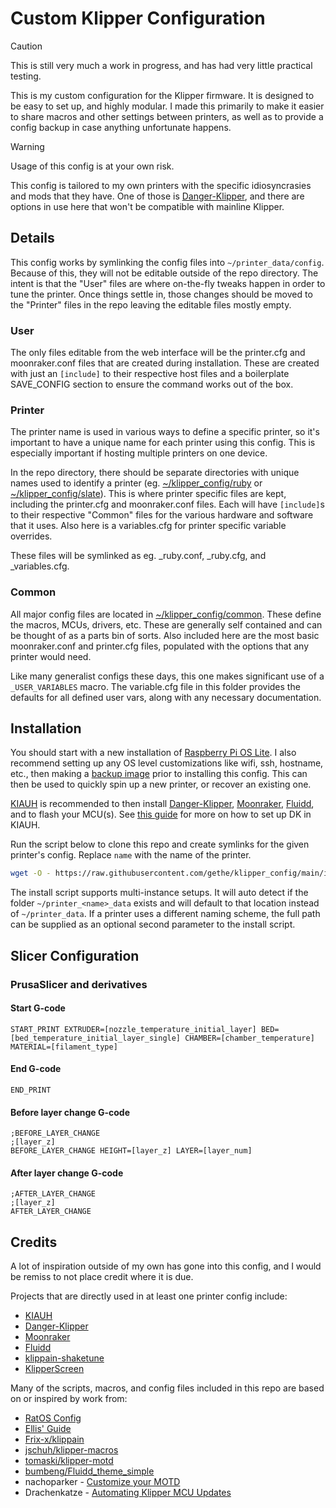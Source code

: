 Custom Klipper Configuration
============================

> [!CAUTION]
> This is still very much a work in progress, and has had very little practical
> testing.

This is my custom configuration for the Klipper firmware. It is designed to be
easy to set up, and highly modular. I made this primarily to make it easier to
share macros and other settings between printers, as well as to provide a config
backup in case anything unfortunate happens.

> [!WARNING]
> Usage of this config is at your own risk.
>
> This config is tailored to my own printers with the specific idiosyncrasies
> and mods that they have. One of those is [Danger-Klipper], and there are
> options in use here that won't be compatible with mainline Klipper.

Details
-------

This config works by symlinking the config files into `~/printer_data/config`.
Because of this, they will not be editable outside of the repo directory. The
intent is that the "User" files are where on-the-fly tweaks happen in order to
tune the printer. Once things settle in, those changes should be moved to the "Printer"
files in the repo leaving the editable files mostly empty.

### User ###

The only files editable from the web interface will be the printer.cfg and
moonraker.conf files that are created during installation. These are created
with just an `[include]` to their respective host files and a boilerplate
SAVE_CONFIG section to ensure the command works out of the box.

### Printer ###

The printer name is used in various ways to define a specific printer, so it's
important to have a unique name for each printer using this config. This is
especially important if hosting multiple printers on one device.

In the repo directory, there should be separate directories with unique names
used to identify a printer (eg. [~/klipper_config/ruby](ruby/) or
[~/klipper_config/slate](slate/)). This is where printer specific files are kept,
including the printer.cfg and moonraker.conf files. Each will have `[include]`s
to their respective "Common" files for the various hardware and software that it
uses. Also here is a variables.cfg for printer specific variable overrides.

These files will be symlinked as eg. _ruby.conf, _ruby.cfg, and _variables.cfg.

### Common ###

All major config files are located in [~/klipper_config/common](common/). These
define the macros, MCUs, drivers, etc. These are generally self contained and
can be thought of as a parts bin of sorts. Also included here are the most basic
moonraker.conf and printer.cfg files, populated with the options that any
printer would need.

Like many generalist configs these days, this one makes significant use of a
`_USER_VARIABLES` macro. The variable.cfg file in this folder provides the
defaults for all defined user vars, along with any necessary documentation.

Installation
------------

You should start with a new installation of [Raspberry Pi OS Lite]. I also
recommend setting up any OS level customizations like wifi, ssh, hostname, etc.,
then making a [backup image] prior to installing this config. This can then be
used to quickly spin up a new printer, or recover an existing one.

[KIAUH] is recommended to then install [Danger-Klipper], [Moonraker], [Fluidd], and to
flash your MCU(s). See [this guide](https://github.com/DangerKlippers/danger-klipper?tab=readme-ov-file#option-2-using-kiauh)
for more on how to set up DK in KIAUH.

Run the script below to clone this repo and create symlinks for the given
printer's config. Replace `name` with the name of the printer.

``` bash
wget -O - https://raw.githubusercontent.com/gethe/klipper_config/main/install.sh | bash -s name
```

The install script supports multi-instance setups. It will auto detect if the
folder `~/printer_<name>_data` exists and will default to that location instead
of `~/printer_data`. If a printer uses a different naming scheme, the full path
can be supplied as an optional second parameter to the install script.

Slicer Configuration
--------------------

### PrusaSlicer and derivatives ###

#### Start G-code ####

```gcode
START_PRINT EXTRUDER=[nozzle_temperature_initial_layer] BED=[bed_temperature_initial_layer_single] CHAMBER=[chamber_temperature] MATERIAL=[filament_type]
```

#### End G-code ####

```gcode
END_PRINT
```

#### Before layer change G-code ####

```gcode
;BEFORE_LAYER_CHANGE
;[layer_z]
BEFORE_LAYER_CHANGE HEIGHT=[layer_z] LAYER=[layer_num]
```

#### After layer change G-code ####

```gcode
;AFTER_LAYER_CHANGE
;[layer_z]
AFTER_LAYER_CHANGE
```

Credits
-------

A lot of inspiration outside of my own has gone into this config, and I would be
remiss to not place credit where it is due.

Projects that are directly used in at least one printer config include:

* [KIAUH]
* [Danger-Klipper]
* [Moonraker]
* [Fluidd]
* [klippain-shaketune](https://github.com/Frix-x/klippain-shaketune)
* [KlipperScreen](https://github.com/KlipperScreen/KlipperScreen)

Many of the scripts, macros, and config files included in this repo are based on
or inspired by work from:

* [RatOS Config](https://github.com/Rat-OS/RatOS-configuration)
* [Ellis' Guide](https://ellis3dp.com/Print-Tuning-Guide/)
* [Frix-x/klippain](https://github.com/Frix-x/klippain)
* [jschuh/klipper-macros](https://github.com/jschuh/klipper-macros)
* [tomaski/klipper-motd](https://github.com/tomaski/klipper-motd)
* [bumbeng/Fluidd_theme_simple](https://github.com/bumbeng/Fluidd_theme_simple)
* nachoparker - [Customize your MOTD]
* Drachenkatze - [Automating Klipper MCU Updates](https://docs.vorondesign.com/community/howto/drachenkatze/automating_klipper_mcu_updates.html)

[KIAUH]: https://github.com/dw-0/kiauh
[Danger-Klipper]: https://github.com/DangerKlippers/danger-klipper
[Moonraker]: https://github.com/Arksine/moonraker
[Fluidd]: https://github.com/fluidd-core/fluidd
[Raspberry Pi OS Lite]: https://www.raspberrypi.com/software/
[backup image]: https://www.tomshardware.com/how-to/back-up-raspberry-pi-as-disk-image/
[Customize your MOTD]: https://web.archive.org/web/20180729211018/https://ownyourbits.com/2017/04/05/customize-your-motd-login-message-in-debian-and-ubuntu/
